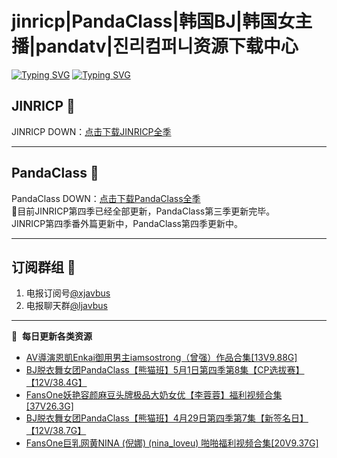 # jinricp|PandaClass|韩国BJ|韩国女主播|pandatv|진리컴퍼니资源下载中心   
[![Typing SVG](https://readme-typing-svg.herokuapp.com?font=Fira+Code&pause=1000&center=true&vCenter=true&random=true&width=435&lines=所有链接都需要翻墙访问)](https://jinri-cp.neocities.org/free.html)
[![Typing SVG](https://readme-typing-svg.herokuapp.com?font=Fira+Code&pause=1000&center=true&vCenter=true&random=true&width=435&lines=点击进入福利资源下载中心)](https://pandaclass.neocities.org/)
## JINRICP 👋   
JINRICP DOWN：[点击下载JINRICP全季](https://mypikpak.com/s/VODz7HXQoqcX0UrvaXfDtFoPo1)
****
## PandaClass 💯   
PandaClass DOWN：[点击下载PandaClass全季](https://mypikpak.com/s/VOKOTZkoEnkyvCnELVSquM97o1)   
💞目前JINRICP第四季已经全部更新，PandaClass第三季更新完毕。   
JINRICP第四季番外篇更新中，PandaClass第四季更新中。
****
## 订阅群组 🔞
1. 电报订阅号[@xjavbus](https://t.me/xjavbus)
2. 电报聊天群[@ljavbus](https://t.me/ljavbus)
**** 
📕 &nbsp;**每日更新各类资源**
<!-- BLOG-POST-LIST:START -->
- [AV導演恩凱Enkai御用男主iamsostrong（曾强）作品合集[13V9.88G]](https://fuli.rulel.com/361.html)
- [BJ脱衣舞女团PandaClass【熊猫班】5月1日第四季第8集【CP选拔赛】【12V/38.4G】](https://fuli.rulel.com/359.html)
- [FansOne妖艳容颜麻豆头牌极品大奶女优【李蓉蓉】福利视频合集[37V26.3G]](https://fuli.rulel.com/358.html)
- [BJ脱衣舞女团PandaClass【熊猫班】4月29日第四季第7集【新签名日】【12V/38.7G】](https://fuli.rulel.com/357.html)
- [FansOne巨乳网黄NINA &lpar;倪娜&rpar; &lpar;nina_loveu&rpar; 啪啪福利视频合集[20V9.37G]](https://fuli.rulel.com/356.html)
<!-- BLOG-POST-LIST:END -->

